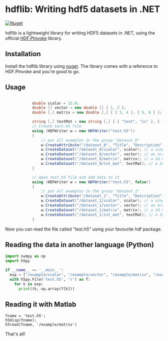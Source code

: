 # hdflib: Writing hdf5 datasets in .NET
[![Nuget](https://img.shields.io/nuget/v/hdflib)](https://www.nuget.org/packages/hdflib/)

hdflib is a lightweight library for writing HDF5 datasets in .NET, using the official [HDF.PInvoke](https://github.com/HDFGroup/HDF.PInvoke) library.

## Installation
Install the hdflib library using [nuget](https://www.nuget.org/packages/hdflib/).
The library comes with a reference to HDF.PInvoke and you're good to go.


## Usage

```csharp

            double scalar = 12.0;
            double [] vector = new double [] { 1, 2 };
            double [,] matrix = new double [,] { { 3, 4 }, { 5, 6 } };

            string [,] textMat = new string [,] { { "text", "is" }, { "also", "supported" } };
            // Create test.h5 file
            using (HDFWriter w = new HDFWriter("test.h5"))
            {
                // put all examples in the group "dataset_0"
                w.CreateAttribute("/dataset_0", "Title", "Description"); // string attribute
                w.CreateDataset("/dataset_0/scalar", scalar); // a single value
                w.CreateDataset("/dataset_0/vector", vector); // an array or vector
                w.CreateDataset("/dataset_0/matrix", matrix); // a 2d matrix 
                w.CreateDataset("/dataset_0/txt_mat", textMat); // a 2d text matrix
            }

            // Open test.h5 file and add data to it
            using (HDFWriter w = new HDFWriter("test.h5", false))
            {
                // put all examples in the group "dataset_1"
                w.CreateAttribute("/dataset_1", "Title", "Description"); // string attribute
                w.CreateDataset("/dataset_1/scalar", scalar); // a single value
                w.CreateDataset("/dataset_1/vector", vector); // an array or vector
                w.CreateDataset("/dataset_1/matrix", matrix); // a 2d matrix 
                w.CreateDataset("/dataset_1/txt_mat", textMat); // a 2d text matrix
            }

```

Now you can read the file called "test.h5" using your favourite hdf package.

## Reading the data in another language (Python)

```python
import numpy as np
import h5py

if __name__ == '__main__':
  exp = ["/example/scalar", "/example/vector", "/example/matrix", "/example/txt_mat"]
  with h5py.File('test.h5', 'r') as f:
    for k in exp:
      print((k, np.array(f[k]))

```

## Reading it with Matlab
```Malab
fname = 'test.h5';
h5disp(fname);
h5read(fname, '/example/matrix')
```

That's all!
